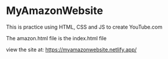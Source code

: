 # MyAmazonWebsite
This is practice using HTML, CSS and JS to create YouTube.com

The amazon.html file is the index.html file

view the site at: https://myamazonwebsite.netlify.app/
